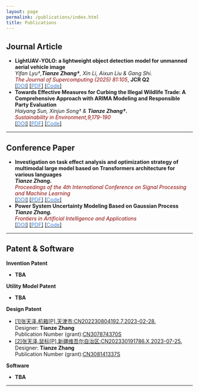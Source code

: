 ```yaml
---
layout: page
permalink: /publications/index.html
title: Publications
---
```


## Journal Article

- **LightUAV‑YOLO: a lightweight object detection model for unmanned aerial vehicle image**
  <br> *Yifan Lyu†,**Tianze Zhang†**, Xin Li, Aixun Liu & Gang Shi.*
  <br> *<font color='#8B0000'>The Journal of Supercomputing (2025) 81:105</font>*, **JCR Q2**
  <br> [[<font color='#4282D3'>DOI</font>]](https://doi.org/10.1007/s11227-024-06611-x) [[<font color='#4282D3'>PDF</font>]](https://zhangtianze.com/mypublications/Thesis/d839d354-d0da-4924-98d2-aa8caa97e9ce.pdf) [[<font color='#4282D3'>Code</font>]]()
  <!-- <br> DOI:[10.1007/s11227-024-06611-x](https://link.springer.com/article/10.1007/s11227-024-06611-x) -->
- **Towards Effective Measures for Curbing the Illegal Wildlife Trade: A Comprehensive Approach with ARIMA Modeling and Responsible Party Evaluation**
  <br> *Haiyang Sun, Xinjun Song† & **Tianze Zhang†.***
  <br> *<font color='#8B0000'>Sustainability in Environment,9,179-190</font>*
  <br> [[<font color='#4282D3'>DOI</font>]](https://doi.org/10.22158/se.v9n2p28) [[<font color='#4282D3'>PDF</font>]](https://zhangtianze.com/mypublications/Thesis/36336-323623-2-PB.pdf) [[<font color='#4282D3'>Code</font>]]()
  <!-- <br> DOI:[10.22158/se.v9n2p28](http://www.scholink.org/ojs/index.php/se/article/view/36336) -->

---

## Conference Paper

- **Investigation on task effect analysis and optimization strategy of multimodal large model based on Transformers architecture for various languages**
  <br> ***Tianze Zhang.***
  <br> *<font color='#8B0000'>Proceedings of the 4th International Conference on Signal Processing and Machine Learning</font>*
  <!-- <br> Chicago, United States -->
  <br> [[<font color='#4282D3'>DOI</font>]](https://doi.org/10.54254/2755-2721/47/20241374) [[<font color='#4282D3'>PDF</font>]](https://zhangtianze.com/mypublications/Thesis/10.542542755-27214720241374.pdf) [[<font color='#4282D3'>Code</font>]](https://github.com/Tianze-Unimelb/MultiMLM) 
- **Power System Uncertainty Modeling Based on Gaussian Process**
  <br> ***Tianze Zhang.***
  <br> *<font color='#8B0000'>Frontiers in Artificial Intelligence and Applications</font>*
  <!-- <br> Hangzhou,China -->
  <br> [[<font color='#4282D3'>DOI</font>]](https://doi.org/10.3233/FAIA231436) [[<font color='#4282D3'>PDF</font>]](https://zhangtianze.com/mypublications/Thesis/FAIA-383-FAIA231436.pdf) [[<font color='#4282D3'>Code</font>]](https://github.com/Tianze-Unimelb/GPowerUq)
  
---

<!--## Degree Thesis
- **TBA**

---
-->

## Patent & Software

**Invention Patent**
- **TBA**

**Utility Model Patent**
- **TBA**

**Design Patent**
- [[1]张天泽.机箱[P].天津市:CN202230804192.7,2023-02-28.](https://zhangtianze.com/mypublications/Patent/CN202230804192.pdf)<br>
  Designer: **Tianze Zhang**<br>
  <!-- Applicant (grant): Xinjiang University<br> -->
  Publication Number (grant):[CN307874370S](https://zhangtianze.com/mypublications/Patent/CN202230804192.pdf)<br>
- [[2]张天泽.鼠标[P].新疆维吾尔自治区:CN202330191786.X,2023-07-25.](https://zhangtianze.com/mypublications/Patent/CN202330191786.pdf)<br>
  Designer: **Tianze Zhang**<br>
  <!-- Applicant (grant): Tianze Zhang<br> -->
  Publication Number (grant):[CN308141337S](https://zhangtianze.com/mypublications/Patent/CN202330191786.pdf)<br>
  
**Software**
- **TBA**

---

<!--## Manuscript

TBA.
<br>

---
-->
